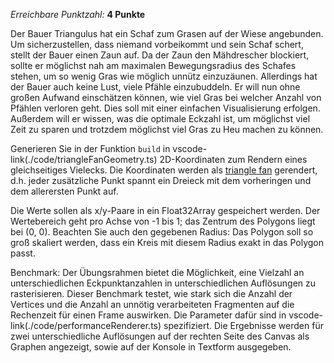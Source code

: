 *Erreichbare Punktzahl:* **4 Punkte**

Der Bauer Triangulus hat ein Schaf zum Grasen auf der Wiese angebunden. Um sicherzustellen, dass niemand vorbeikommt und sein Schaf schert, stellt der Bauer einen Zaun auf. Da der Zaun den Mähdrescher blockiert, sollte er möglichst nah am maximalen Bewegungsradius des Schafes stehen, um so wenig Gras wie möglich unnütz einzuzäunen. Allerdings hat der Bauer auch keine Lust, viele Pfähle einzubuddeln. Er will nun ohne großen Aufwand einschätzen können, wie viel Gras bei welcher Anzahl von Pfählen verloren geht. Dies soll mit einer einfachen Visualisierung erfolgen.
Außerdem will er wissen, was die optimale Eckzahl ist, um möglichst viel Zeit zu sparen und trotzdem möglichst viel Gras zu Heu machen zu können.

Generieren Sie in der Funktion `build` in vscode-link(./code/triangleFanGeometry.ts) 2D-Koordinaten zum Rendern eines gleichseitiges Vielecks. Die Koordinaten werden als [triangle fan](https://www.khronos.org/opengl/wiki/Primitive#Triangle_primitives) gerendert, d.h. jeder zusätzliche Punkt spannt ein Dreieck mit dem vorheringen und dem allerersten Punkt auf.

Die Werte sollen als x/y-Paare in ein Float32Array gespeichert werden. Der Wertebereich geht pro Achse von -1 bis 1; das Zentrum des Polygons liegt bei (0, 0). Beachten Sie auch den gegebenen Radius: Das Polygon soll so groß skaliert werden, dass ein Kreis mit diesem Radius exakt in das Polygon passt.

Benchmark: Der Übungsrahmen bietet die Möglichkeit, eine Vielzahl an unterschiedlichen Eckpunktanzahlen in unterschiedlichen Auflösungen zu rasterisieren. Dieser Benchmark testet, wie stark sich die Anzahl der Vertices und die Anzahl an unnötig verarbeiteten Fragmenten auf die Rechenzeit für einen Frame auswirken. Die Parameter dafür sind in vscode-link(./code/performanceRenderer.ts) spezifiziert. Die Ergebnisse werden für zwei unterschiedliche Auflösungen auf der rechten Seite des Canvas als Graphen angezeigt, sowie auf der Konsole in Textform ausgegeben.
